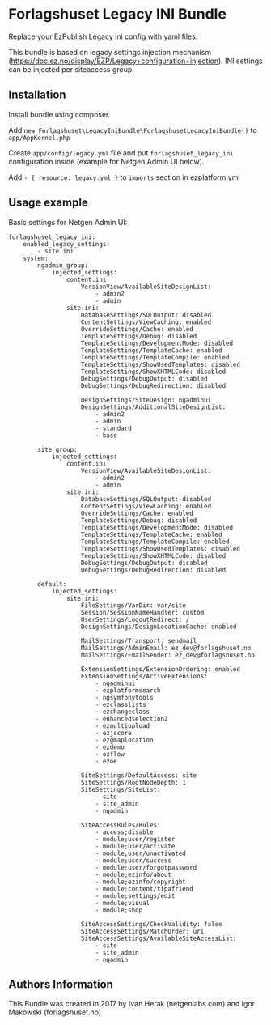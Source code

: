 Forlagshuset Legacy INI Bundle
==================

Replace your EzPublish Legacy ini config with yaml files.

This bundle is based on legacy settings injection mechanism (https://doc.ez.no/display/EZP/Legacy+configuration+injection).
INI settings can be injected per siteaccess group.


Installation
------------------

Install bundle using composer.

Add `new Forlagshuset\LegacyIniBundle\ForlagshusetLegacyIniBundle()` to `app/AppKernel.php`

Create `app/config/legacy.yml` file and put `forlagshuset_legacy_ini` configuration inside (example for Netgen Admin UI below).

Add `- { resource: legacy.yml }` to `imports` section in ezplatform.yml


Usage example
------------------

Basic settings for Netgen Admin UI:

```
forlagshuset_legacy_ini:
    enabled_legacy_settings:
        - site.ini
    system:
        ngadmin_group:
            injected_settings:
                content.ini:
                    VersionView/AvailableSiteDesignList:
                        - admin2
                        - admin
                site.ini:
                    DatabaseSettings/SQLOutput: disabled
                    ContentSettings/ViewCaching: enabled
                    OverrideSettings/Cache: enabled
                    TemplateSettings/Debug: disabled
                    TemplateSettings/DevelopmentMode: disabled
                    TemplateSettings/TemplateCache: enabled
                    TemplateSettings/TemplateCompile: enabled
                    TemplateSettings/ShowUsedTemplates: disabled
                    TemplateSettings/ShowXHTMLCode: disabled
                    DebugSettings/DebugOutput: disabled
                    DebugSettings/DebugRedirection: disabled

                    DesignSettings/SiteDesign: ngadminui
                    DesignSettings/AdditionalSiteDesignList:
                        - admin2
                        - admin
                        - standard
                        - base

        site_group:
            injected_settings:
                content.ini:
                    VersionView/AvailableSiteDesignList:
                        - admin2
                        - admin
                site.ini:
                    DatabaseSettings/SQLOutput: disabled
                    ContentSettings/ViewCaching: enabled
                    OverrideSettings/Cache: enabled
                    TemplateSettings/Debug: disabled
                    TemplateSettings/DevelopmentMode: disabled
                    TemplateSettings/TemplateCache: enabled
                    TemplateSettings/TemplateCompile: enabled
                    TemplateSettings/ShowUsedTemplates: disabled
                    TemplateSettings/ShowXHTMLCode: disabled
                    DebugSettings/DebugOutput: disabled
                    DebugSettings/DebugRedirection: disabled

        default:
            injected_settings:
                site.ini:
                    FileSettings/VarDir: var/site
                    Session/SessionNameHandler: custom
                    UserSettings/LogoutRedirect: /
                    DesignSettings/DesignLocationCache: enabled

                    MailSettings/Transport: sendmail
                    MailSettings/AdminEmail: ez_dev@forlagshuset.no
                    MailSettings/EmailSender: ez_dev@forlagshuset.no

                    ExtensionSettings/ExtensionOrdering: enabled
                    ExtensionSettings/ActiveExtensions:
                        - ngadminui
                        - ezplatformsearch
                        - ngsymfonytools
                        - ezclasslists
                        - ezchangeclass
                        - enhancedselection2
                        - ezmultiupload
                        - ezjscore
                        - ezgmaplocation
                        - ezdemo
                        - ezflow
                        - ezoe

                    SiteSettings/DefaultAccess: site
                    SiteSettings/RootNodeDepth: 1
                    SiteSettings/SiteList:
                        - site
                        - site_admin
                        - ngadmin

                    SiteAccessRules/Rules:
                        - access;disable
                        - module;user/register
                        - module;user/activate
                        - module;user/unactivated
                        - module;user/success
                        - module;user/forgotpassword
                        - module;ezinfo/about
                        - module;ezinfo/copyright
                        - module;content/tipafriend
                        - module;settings/edit
                        - module;visual
                        - module;shop

                    SiteAccessSettings/CheckValidity: false
                    SiteAccessSettings/MatchOrder: uri
                    SiteAccessSettings/AvailableSiteAccessList:
                        - site
                        - site_admin
                        - ngadmin
```


Authors Information
------------------

This Bundle was created in 2017 by Ivan Herak (netgenlabs.com) and Igor Makowski (forlagshuset.no)
